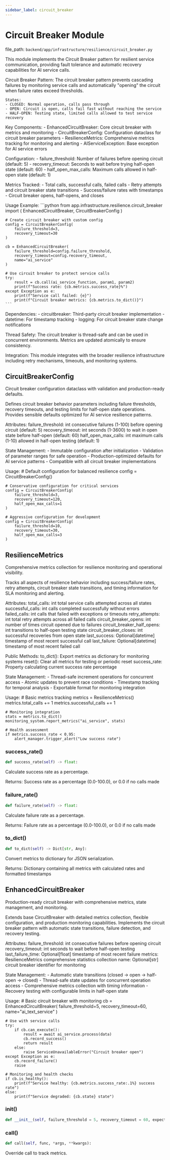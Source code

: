 ```yaml
---
sidebar_label: circuit_breaker
---
```


# Circuit Breaker Module

  file_path: `backend/app/infrastructure/resilience/circuit_breaker.py`

This module implements the Circuit Breaker pattern for resilient service communication,
providing fault tolerance and automatic recovery capabilities for AI service calls.

Circuit Breaker Pattern:
    The circuit breaker pattern prevents cascading failures by monitoring service calls
    and automatically "opening" the circuit when failure rates exceed thresholds.
    
    States:
    - CLOSED: Normal operation, calls pass through
    - OPEN: Circuit is open, calls fail fast without reaching the service
    - HALF-OPEN: Testing state, limited calls allowed to test service recovery

Key Components:
    - EnhancedCircuitBreaker: Core circuit breaker with metrics and monitoring
    - CircuitBreakerConfig: Configuration dataclass for circuit breaker parameters
    - ResilienceMetrics: Comprehensive metrics tracking for monitoring and alerting
    - AIServiceException: Base exception for AI service errors

Configuration:
    - failure_threshold: Number of failures before opening circuit (default: 5)
    - recovery_timeout: Seconds to wait before trying half-open state (default: 60)
    - half_open_max_calls: Maximum calls allowed in half-open state (default: 1)

Metrics Tracked:
    - Total calls, successful calls, failed calls
    - Retry attempts and circuit breaker state transitions
    - Success/failure rates with timestamps
    - Circuit breaker opens, half-opens, and closes

Usage Example:
    ```python
    from app.infrastructure.resilience.circuit_breaker import (
        EnhancedCircuitBreaker, 
        CircuitBreakerConfig
    )
    
    # Create circuit breaker with custom config
    config = CircuitBreakerConfig(
        failure_threshold=3,
        recovery_timeout=30
    )
    
    cb = EnhancedCircuitBreaker(
        failure_threshold=config.failure_threshold,
        recovery_timeout=config.recovery_timeout,
        name="ai_service"
    )
    
    # Use circuit breaker to protect service calls
    try:
        result = cb.call(ai_service_function, param1, param2)
        print(f"Success rate: {cb.metrics.success_rate}%")
    except Exception as e:
        print(f"Service call failed: {e}")
        print(f"Circuit breaker metrics: {cb.metrics.to_dict()}")
    ```

Dependencies:
    - circuitbreaker: Third-party circuit breaker implementation
    - datetime: For timestamp tracking
    - logging: For circuit breaker state change notifications

Thread Safety:
    The circuit breaker is thread-safe and can be used in concurrent environments.
    Metrics are updated atomically to ensure consistency.

Integration:
    This module integrates with the broader resilience infrastructure including
    retry mechanisms, timeouts, and monitoring systems.

## CircuitBreakerConfig

Circuit breaker configuration dataclass with validation and production-ready defaults.

Defines circuit breaker behavior parameters including failure thresholds, recovery timeouts,
and testing limits for half-open state operations. Provides sensible defaults optimized
for AI service resilience patterns.

Attributes:
    failure_threshold: int consecutive failures (1-100) before opening circuit (default: 5)
    recovery_timeout: int seconds (1-3600) to wait in open state before half-open (default: 60)
    half_open_max_calls: int maximum calls (1-10) allowed in half-open testing (default: 1)
    
State Management:
    - Immutable configuration after initialization
    - Validation of parameter ranges for safe operation
    - Production-optimized defaults for AI service patterns
    - Compatible with all circuit breaker implementations
    
Usage:
    # Default configuration for balanced resilience
    config = CircuitBreakerConfig()
    
    # Conservative configuration for critical services
    config = CircuitBreakerConfig(
        failure_threshold=3,
        recovery_timeout=120,
        half_open_max_calls=1
    )
    
    # Aggressive configuration for development
    config = CircuitBreakerConfig(
        failure_threshold=10,
        recovery_timeout=30,
        half_open_max_calls=3
    )

## ResilienceMetrics

Comprehensive metrics collection for resilience monitoring and operational visibility.

Tracks all aspects of resilience behavior including success/failure rates, retry attempts,
circuit breaker state transitions, and timing information for SLA monitoring and alerting.

Attributes:
    total_calls: int total service calls attempted across all states
    successful_calls: int calls completed successfully without errors
    failed_calls: int calls that failed with exceptions or timeouts
    retry_attempts: int total retry attempts across all failed calls
    circuit_breaker_opens: int number of times circuit opened due to failures
    circuit_breaker_half_opens: int transitions to half-open testing state
    circuit_breaker_closes: int successful recoveries from open state
    last_success: Optional[datetime] timestamp of most recent successful call
    last_failure: Optional[datetime] timestamp of most recent failed call
    
Public Methods:
    to_dict(): Export metrics as dictionary for monitoring systems
    reset(): Clear all metrics for testing or periodic reset
    success_rate: Property calculating current success rate percentage
    
State Management:
    - Thread-safe increment operations for concurrent access
    - Atomic updates to prevent race conditions
    - Timestamp tracking for temporal analysis
    - Exportable format for monitoring integration
    
Usage:
    # Basic metrics tracking
    metrics = ResilienceMetrics()
    metrics.total_calls += 1
    metrics.successful_calls += 1
    
    # Monitoring integration
    stats = metrics.to_dict()
    monitoring_system.report_metrics("ai_service", stats)
    
    # Health assessment
    if metrics.success_rate < 0.95:
        alert_manager.trigger_alert("Low success rate")

### success_rate()

```python
def success_rate(self) -> float:
```

Calculate success rate as a percentage.

Returns:
    Success rate as a percentage (0.0-100.0), or 0.0 if no calls made

### failure_rate()

```python
def failure_rate(self) -> float:
```

Calculate failure rate as a percentage.

Returns:
    Failure rate as a percentage (0.0-100.0), or 0.0 if no calls made

### to_dict()

```python
def to_dict(self) -> Dict[str, Any]:
```

Convert metrics to dictionary for JSON serialization.

Returns:
    Dictionary containing all metrics with calculated rates and formatted timestamps

## EnhancedCircuitBreaker

Production-ready circuit breaker with comprehensive metrics, state management, and monitoring.

Extends base CircuitBreaker with detailed metrics collection, flexible configuration,
and production monitoring capabilities. Implements the circuit breaker pattern with
automatic state transitions, failure detection, and recovery testing.

Attributes:
    failure_threshold: int consecutive failures before opening circuit
    recovery_timeout: int seconds to wait before half-open testing
    last_failure_time: Optional[float] timestamp of most recent failure
    metrics: ResilienceMetrics comprehensive statistics collection
    name: Optional[str] circuit breaker identifier for monitoring
    
State Management:
    - Automatic state transitions (closed -> open -> half-open -> closed)
    - Thread-safe state updates for concurrent operation access
    - Comprehensive metrics collection with timing information
    - Recovery testing with configurable limits in half-open state
    
Usage:
    # Basic circuit breaker with monitoring
    cb = EnhancedCircuitBreaker(
        failure_threshold=5,
        recovery_timeout=60,
        name="ai_text_service"
    )
    
    # Use with service calls
    try:
        if cb.can_execute():
            result = await ai_service.process(data)
            cb.record_success()
            return result
        else:
            raise ServiceUnavailableError("Circuit breaker open")
    except Exception as e:
        cb.record_failure()
        raise
        
    # Monitoring and health checks
    if cb.is_healthy():
        print(f"Service healthy: {cb.metrics.success_rate:.1%} success rate")
    else:
        print(f"Service degraded: {cb.state} state")

### __init__()

```python
def __init__(self, failure_threshold = 5, recovery_timeout = 60, expected_exception = None, name = None):
```

### call()

```python
def call(self, func, *args, **kwargs):
```

Override call to track metrics.
